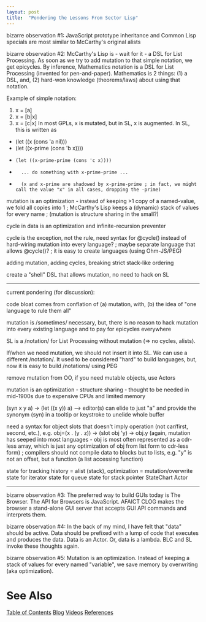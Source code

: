 ```yaml
---
layout: post
title:  "Pondering the Lessons From Sector Lisp"
---
```


bizarre observation #1: JavaScript prototype inheritance and Common Lisp specials are most similar to McCarthy's original alists

bizarre observation #2: McCarthy's Lisp is - wait for it - a DSL for List Processing.  As soon as we try to add mutation to that simple notation, we get epicycles.  By inference, Mathematics notation is a DSL for List Processing (invented for pen-and-paper).  Mathematics is 2 things: (1) a DSL, and, (2) hard-won knowledge (theorems/laws) about using that notation.

Example of simple notation:
1. x = [a]
2. x = [b|x]
3. x = [c|x]
In most GPLs, x is mutated, but in SL, x is augmented.  In SL, this is written as
- (let ((x (cons 'a nil)))
-   (let ((x-prime (cons 'b x))))
-     (let ((x-prime-prime (cons 'c x))))
-       ... do something with x-prime-prime ... 
-       (x and x-prime are shadowed by x-prime-prime ; in fact, we might call the value "x" in all cases, dropping the -prime)

mutation is an optimization - instead of keeping >1 copy of a named-value, we fold all copies into 1 ; McCarthy's Lisp keeps a (dynamic) stack of values for every name ; (mutation is structure sharing in the small?)

cycle in data is an optimization and infinite-recursion preventer

cycle is the exception, not the rule, need syntax for @cycle() instead of hard-wiring mutation into every language? ; maybe separate language that allows @cycle()? ; it is easy to create languages (using Ohm-JS/PEG)

adding mutation, adding cycles, breaking strict stack-like ordering

create a "shell" DSL that allows mutation, no need to hack on SL

---

current pondering (for discussion):

code bloat comes from conflation of (a) mutation, with, (b) the idea of "one language to rule them all"

mutation is /sometimes/ necessary, but, there is no reason to hack mutation into every existing language and to pay for epicycles everywhere

SL is a /notation/ for List Processing without mutation (=> no cycles, alists).

If/when we need mutation, we should not insert it into SL.  We can use a different /notation/.  It used to be considered "hard" to build languages, but, now it is easy to build /notations/ using PEG

remove mutation from OO, if you need mutable objects, use Actors

mutation is an optimization - structure sharing - thought to be needed in mid-1900s due to expensive CPUs and limited memory

(syn x y a) -> (let ((x y)) a) --> editor(s) can elide to just "a" and provide the synonym (syn) in a tooltip or keystroke to unelide whole buffer

need a syntax for object slots that doesn't imply operation (not car/first, second, etc.), e.g. obj=(x . (y . z)) -> (slot obj 'y) -> obj.y (again, mutation has seeped into most languages - obj is most often represented as a cdr-less array, which is just any optimization of obj from list form to cdr-less form) ; compilers should not compile data to blocks but to lists, e.g. "y" is not an offset, but a function (a list accessing function)

state for tracking history = alist (stack), optimization = mutation/overwrite
state for iterator
state for queue
state for stack pointer
StateChart
Actor

---

bizarre observation #3: The preferred way to build GUIs today is The Browser.  The API for Browsers is JavaScript.  AFAICT CLOG makes the browser a stand-alone GUI server that accepts GUI API commands and interprets them.

bizarre observation #4: In the back of my mind, I have felt that "data" should be active.  Data should be prefixed with a lump of code that executes and produces the data.  Data is an Actor.  Or, data is a lambda. BLC and SL invoke these thoughts again.

bizarre observation #5: Mutation is an optimization.  Instead of keeping a stack of values for every named "variable", we save memory by overwriting (aka optimization).

# See Also

[Table of Contents](https://guitarvydas.github.io/2021/12/10/Table-of-Contents-Dec-01-2021.html)
[Blog](https://guitarvydas.github.io)
[Videos](https://www.youtube.com/channel/UC9EJr0nKHwadbHUtc5zHdmQ/videos)
[References](https://guitarvydas.github.io/2021/01/14/References.html)

<script src="https://utteranc.es/client.js" 
        repo="guitarvydas/guitarvydas.github.io" 
        issue-term="pathname" 
        theme="github-light" 
        crossorigin="anonymous" 
        async> 
</script> 
